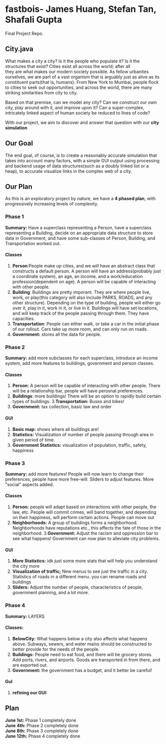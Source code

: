 # fastbois- James Huang, Stefan Tan, Shafali Gupta
Final Project Repo. 
## City.java
What makes a city a city? Is it the people who populate it? Is it the structures that exist? Cities exist all across the world; after all  
they are what makes our modern society possible. As fellow urbanites ourselves, we are part of a vast organism that is arguably just as  alive as its constituent parts(that is, humans). From New York to Mumbai, people flock to cities to seek out opportunities, and across the world, there are many striking similarities from city to city.

Based on that premise, can we model any city? Can we construct our own city, play around with it, and improve upon it? Can a super-complex,
intricately linked aspect of human society be reduced to lines of code?

With our project, we aim to discover and answer that question with our **city simulation**
## Our Goal
The end goal, of course, is to create a reasonably accurate simulation that takes into account many factors, with a simple GUI output using processing and backend usage of data structures(such as a doubly linked list or a heap), to accurate visualize links in the complex web of a city. 
## Our Plan
As this is an exploratory project by nature, we have a **4 phased plan**, with progressively increasing levels of complexity. 
### Phase 1
**Summary:** Have a superclass representing a Person, have a superclass representing a Building, decide on an appropriate data structure to store data in Government, and have some sub-classes of Person, Building, and Transportation worked out.
#### Classes
1. **Person**:People make up cities, and we will have an abstract class that constructs a default person. A person will have an address(probably just a coordinate system), an age, an income, and a work/education profession(dependent on age). A person will be capable of interacting with other people.
2. **Building**: Buildings are pretty imporant. They are where people live, work, or play(this category will also include PARKS, ROADS, and any other structure). Depending on the type of building, people will either go over it, play in it, work in it, or live in it. Buildings will have set locations, and will keep track of the people passing through them. They have capacities.
3. **Transportation**: People can either walk, or take a car in the initial phase of our rollout. Cars take up more room, and can only run on roads. 
4. **Government:** stores all the data for people.
### Phase 2
**Summary:** add more subclasses for each superclass, introduce an income system, add more features to buildings, government and person classes.
#### Classes
1. **Person:** A person will be capable of interacting with other people. There will be a relationship bar, people will have perosnal preferences.
2. **Buildings**: more buildings! There will be an option to rapidly build certain types of buildings.
3.**Transportation:** Buses and bikes!
4. **Government:** tax collection, basic law and order
#### GUI
1. **Basic map:** shows where all buildings are!
2. **Statistics:** Visualization of number of people passing through area in given period of time.
3. **Government Statistics:** visualization of population, traffic, safety, happiness
### Phase 3
**Summary:** add more features! People will now learn to change their preferences, people have more free-will. Sliders to adjust features. More "social" aspects added.
#### Classes
1. **Person:** people will adapt based on interactions with other people, the law, etc. People will commit crimes, will band together, and depending on their happiness, will perform certain actions. People can move out
2. **Neighborhoods:** A group of buildings forms a neighborhood. Neighborhoods have reputations etc., this affects the fate of those in the neighborhood. 
3.**Government:** Adjust the racism and oppression bar to see what happens! Government can now plan to alleviate city problems.
#### GUI
1. **More Statistics:** idk just some more stats that will help you understand the city more
2. **Visualization of traffic;** New menus to see just the traffic in a city. Statistics of roads in a different menu. you can rename roads and buildings
3. **Sliders:** Adjust the number of people, characteristics of people, government planning, and a lot more.
### Phase 4
**Summary:** LAYERS
#### Classes:
1. **BelowCity:** What happens below a city also affects what happens above. Subways, sewers, and water mains should be constructed to better provide for the needs of the people.
2. **Buildings:** People need to eat food, and there will be grocery stores. Add ports, rivers, and airports. Goods are transported in from there, and are exported out.
3. **Government:** the government has a budget, and it better be careful!
#### GuI
1. **refining our GUI:**

## Plan
**June 1st:** Phase 1 completely done  
**June 4th:** Phase 2 completely done  
**June 8th:** Phase 3 completely done  
**June 12th:** Phase 4 completely done  
